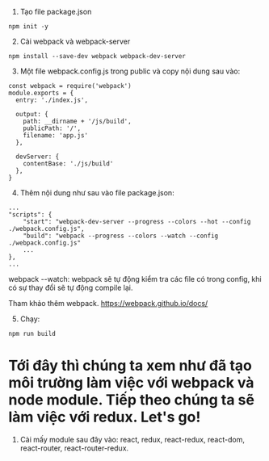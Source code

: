 1. Tạo file package.json

`npm init -y`

2. Cài webpack và webpack-server

`npm install --save-dev webpack webpack-dev-server`

3. Một file webpack.config.js trong public và copy nội dung sau vào:

```
const webpack = require('webpack')
module.exports = {
  entry: './index.js',

  output: {
    path: __dirname + '/js/build',
    publicPath: '/',
    filename: 'app.js'
  },

  devServer: {
    contentBase: './js/build'
  },
}
```

4. Thêm nội dung như sau vào file package.json: 

```
...
"scripts": {
    "start": "webpack-dev-server --progress --colors --hot --config ./webpack.config.js",
    "build": "webpack --progress --colors --watch --config ./webpack.config.js"
    ...
},
...
```
webpack --watch: webpack sẽ tự động kiểm tra các file có trong config, khi có sự thay đổi sẽ tự động compile lại.

Tham khảo thêm webpack.
https://webpack.github.io/docs/

5. Chạy:

`npm run build`


Tới đây thì chúng ta xem như đã tạo môi trường làm việc với webpack và node module. Tiếp theo chúng ta sẽ làm việc với redux. Let's go!
===

1. Cài mấy module sau đây vào: react, redux, react-redux, react-dom, react-router, react-router-redux.

